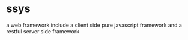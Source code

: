 ssys
====

a web framework include a client side pure javascript framework and a restful server side framework
